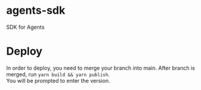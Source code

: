 # agents-sdk
SDK for Agents

# Deploy
In order to deploy, you need to merge your branch into main. After branch is merged, run ```yarn build && yarn publish```. <br>
You will be prompted to enter the version.